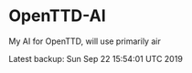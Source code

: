 # OpenTTD-AI
My AI for OpenTTD, will use primarily air

Latest backup: Sun Sep 22 15:54:01 UTC 2019

